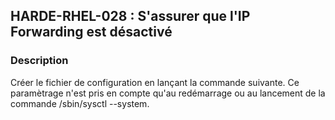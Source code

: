 ## HARDE-RHEL-028 : S'assurer que l'IP Forwarding est désactivé

### Description

Créer le fichier de configuration en lançant la commande suivante. Ce paramètrage n'est pris en compte qu'au redémarrage ou au lancement de la commande /sbin/sysctl --system. 

